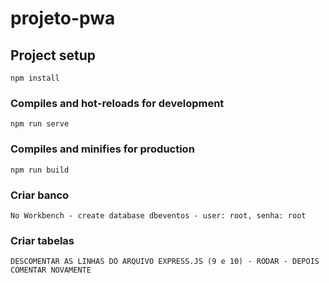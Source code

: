 # projeto-pwa

## Project setup
```
npm install
```

### Compiles and hot-reloads for development
```
npm run serve
```

### Compiles and minifies for production
```
npm run build
```

### Criar banco
```
No Workbench - create database dbeventos - user: root, senha: root
```

### Criar tabelas
```
DESCOMENTAR AS LINHAS DO ARQUIVO EXPRESS.JS (9 e 10) - RODAR - DEPOIS COMENTAR NOVAMENTE
